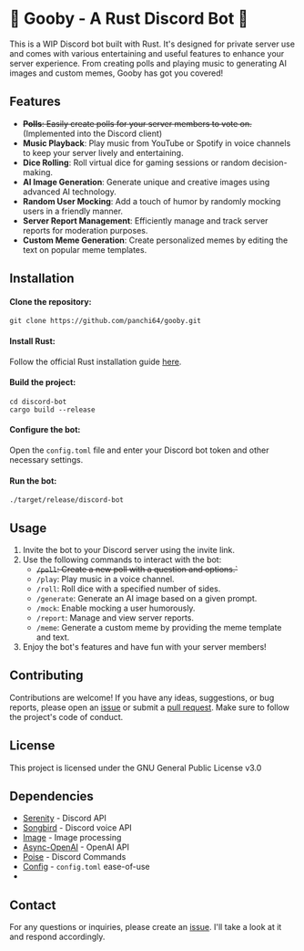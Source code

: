 # 🚧 Gooby - A Rust Discord Bot 🚧
This is a WIP Discord bot built with Rust. It's designed for private server use and comes with various entertaining and useful features to enhance your server experience. From creating polls and playing music to generating AI images and custom memes, Gooby has got you covered!

## Features
- ~~**Polls**: Easily create polls for your server members to vote on.~~ (Implemented into the Discord client)
- **Music Playback**: Play music from YouTube or Spotify in voice channels to keep your server lively and entertaining.
- **Dice Rolling**: Roll virtual dice for gaming sessions or random decision-making.
- **AI Image Generation**: Generate unique and creative images using advanced AI technology.
- **Random User Mocking**: Add a touch of humor by randomly mocking users in a friendly manner.
- **Server Report Management**: Efficiently manage and track server reports for moderation purposes.
- **Custom Meme Generation**: Create personalized memes by editing the text on popular meme templates.
  
## Installation
#### Clone the repository:

```
git clone https://github.com/panchi64/gooby.git
```

#### Install Rust:
   
Follow the official Rust installation guide [here](https://www.rust-lang.org/tools/install).

#### Build the project:

```
cd discord-bot
cargo build --release
```

#### Configure the bot:

Open the `config.toml` file and enter your Discord bot token and other necessary settings.

#### Run the bot:

```
./target/release/discord-bot
```

## Usage

1. Invite the bot to your Discord server using the invite link.
2. Use the following commands to interact with the bot:
   - ~~`/poll`: Create a new poll with a question and options.`~~
   - `/play`: Play music in a voice channel.
   - `/roll`: Roll dice with a specified number of sides.
   - `/generate`: Generate an AI image based on a given prompt.
   - `/mock`: Enable mocking a user humorously.
   - `/report`: Manage and view server reports.
   - `/meme`: Generate a custom meme by providing the meme template and text.
3. Enjoy the bot's features and have fun with your server members!

## Contributing

Contributions are welcome! 
If you have any ideas, suggestions, or bug reports, please open an [issue](https://github.com/panchi64/gooby/issues) or submit a [pull request](https://github.com/panchi64/gooby/pulls). 
Make sure to follow the project's code of conduct.

## License
This project is licensed under the GNU General Public License v3.0

## Dependencies
- [Serenity](https://github.com/serenity-rs/serenity) - Discord API
- [Songbird](https://github.com/serenity-rs/songbird) - Discord voice API
- [Image](https://github.com/image-rs/image) - Image processing
- [Async-OpenAI](https://github.com/64bit/async-openai) - OpenAI API
- [Poise](https://github.com/serenity-rs/poise) - Discord Commands
- [Config](https://github.com/mehcode/config-rs) - `config.toml` ease-of-use
- 

## Contact
For any questions or inquiries, please create an [issue](https://github.com/panchi64/gooby/issues). I'll take a look at it and respond accordingly.
